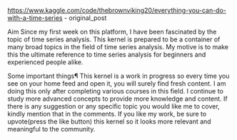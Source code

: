 https://www.kaggle.com/code/thebrownviking20/everything-you-can-do-with-a-time-series - original_post


Aim
Since my first week on this platform, I have been fascinated by the topic of time series analysis. This kernel is prepared to be a container of many broad topics in the field of time series analysis. My motive is to make this the ultimate reference to time series analysis for beginners and experienced people alike.

Some important things¶
This kernel is a work in progress so every time you see on your home feed and open it, you will surely find fresh content.
I am doing this only after completing various courses in this field. I continue to study more advanced concepts to provide more knowledge and content.
If there is any suggestion or any specific topic you would like me to cover, kindly mention that in the comments.
If you like my work, be sure to upvote(press the like button) this kernel so it looks more relevant and meaningful to the community.
